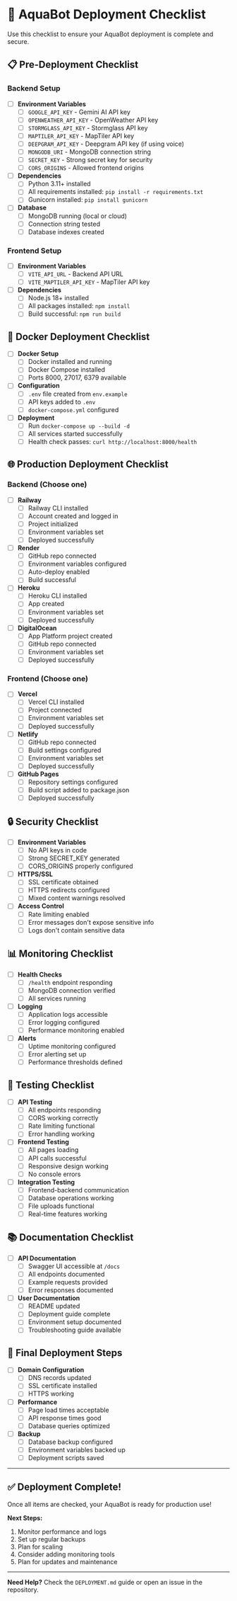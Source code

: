 # 🚢 AquaBot Deployment Checklist

Use this checklist to ensure your AquaBot deployment is complete and secure.

## 📋 Pre-Deployment Checklist

### Backend Setup
- [ ] **Environment Variables**
  - [ ] `GOOGLE_API_KEY` - Gemini AI API key
  - [ ] `OPENWEATHER_API_KEY` - OpenWeather API key
  - [ ] `STORMGLASS_API_KEY` - Stormglass API key
  - [ ] `MAPTILER_API_KEY` - MapTiler API key
  - [ ] `DEEPGRAM_API_KEY` - Deepgram API key (if using voice)
  - [ ] `MONGODB_URI` - MongoDB connection string
  - [ ] `SECRET_KEY` - Strong secret key for security
  - [ ] `CORS_ORIGINS` - Allowed frontend origins

- [ ] **Dependencies**
  - [ ] Python 3.11+ installed
  - [ ] All requirements installed: `pip install -r requirements.txt`
  - [ ] Gunicorn installed: `pip install gunicorn`

- [ ] **Database**
  - [ ] MongoDB running (local or cloud)
  - [ ] Connection string tested
  - [ ] Database indexes created

### Frontend Setup
- [ ] **Environment Variables**
  - [ ] `VITE_API_URL` - Backend API URL
  - [ ] `VITE_MAPTILER_API_KEY` - MapTiler API key

- [ ] **Dependencies**
  - [ ] Node.js 18+ installed
  - [ ] All packages installed: `npm install`
  - [ ] Build successful: `npm run build`

## 🐳 Docker Deployment Checklist

- [ ] **Docker Setup**
  - [ ] Docker installed and running
  - [ ] Docker Compose installed
  - [ ] Ports 8000, 27017, 6379 available

- [ ] **Configuration**
  - [ ] `.env` file created from `env.example`
  - [ ] API keys added to `.env`
  - [ ] `docker-compose.yml` configured

- [ ] **Deployment**
  - [ ] Run `docker-compose up --build -d`
  - [ ] All services started successfully
  - [ ] Health check passes: `curl http://localhost:8000/health`

## 🌐 Production Deployment Checklist

### Backend (Choose one)
- [ ] **Railway**
  - [ ] Railway CLI installed
  - [ ] Account created and logged in
  - [ ] Project initialized
  - [ ] Environment variables set
  - [ ] Deployed successfully

- [ ] **Render**
  - [ ] GitHub repo connected
  - [ ] Environment variables configured
  - [ ] Auto-deploy enabled
  - [ ] Build successful

- [ ] **Heroku**
  - [ ] Heroku CLI installed
  - [ ] App created
  - [ ] Environment variables set
  - [ ] Deployed successfully

- [ ] **DigitalOcean**
  - [ ] App Platform project created
  - [ ] GitHub repo connected
  - [ ] Environment variables set
  - [ ] Deployed successfully

### Frontend (Choose one)
- [ ] **Vercel**
  - [ ] Vercel CLI installed
  - [ ] Project connected
  - [ ] Environment variables set
  - [ ] Deployed successfully

- [ ] **Netlify**
  - [ ] GitHub repo connected
  - [ ] Build settings configured
  - [ ] Environment variables set
  - [ ] Deployed successfully

- [ ] **GitHub Pages**
  - [ ] Repository settings configured
  - [ ] Build script added to package.json
  - [ ] Deployed successfully

## 🔒 Security Checklist

- [ ] **Environment Variables**
  - [ ] No API keys in code
  - [ ] Strong SECRET_KEY generated
  - [ ] CORS_ORIGINS properly configured

- [ ] **HTTPS/SSL**
  - [ ] SSL certificate obtained
  - [ ] HTTPS redirects configured
  - [ ] Mixed content warnings resolved

- [ ] **Access Control**
  - [ ] Rate limiting enabled
  - [ ] Error messages don't expose sensitive info
  - [ ] Logs don't contain sensitive data

## 📊 Monitoring Checklist

- [ ] **Health Checks**
  - [ ] `/health` endpoint responding
  - [ ] MongoDB connection verified
  - [ ] All services running

- [ ] **Logging**
  - [ ] Application logs accessible
  - [ ] Error logging configured
  - [ ] Performance monitoring enabled

- [ ] **Alerts**
  - [ ] Uptime monitoring configured
  - [ ] Error alerting set up
  - [ ] Performance thresholds defined

## 🧪 Testing Checklist

- [ ] **API Testing**
  - [ ] All endpoints responding
  - [ ] CORS working correctly
  - [ ] Rate limiting functional
  - [ ] Error handling working

- [ ] **Frontend Testing**
  - [ ] All pages loading
  - [ ] API calls successful
  - [ ] Responsive design working
  - [ ] No console errors

- [ ] **Integration Testing**
  - [ ] Frontend-backend communication
  - [ ] Database operations working
  - [ ] File uploads functional
  - [ ] Real-time features working

## 📚 Documentation Checklist

- [ ] **API Documentation**
  - [ ] Swagger UI accessible at `/docs`
  - [ ] All endpoints documented
  - [ ] Example requests provided
  - [ ] Error responses documented

- [ ] **User Documentation**
  - [ ] README updated
  - [ ] Deployment guide complete
  - [ ] Environment setup documented
  - [ ] Troubleshooting guide available

## 🚀 Final Deployment Steps

- [ ] **Domain Configuration**
  - [ ] DNS records updated
  - [ ] SSL certificate installed
  - [ ] HTTPS working

- [ ] **Performance**
  - [ ] Page load times acceptable
  - [ ] API response times good
  - [ ] Database queries optimized

- [ ] **Backup**
  - [ ] Database backup configured
  - [ ] Environment variables backed up
  - [ ] Deployment scripts saved

---

## ✅ Deployment Complete!

Once all items are checked, your AquaBot is ready for production use!

**Next Steps:**
1. Monitor performance and logs
2. Set up regular backups
3. Plan for scaling
4. Consider adding monitoring tools
5. Plan for updates and maintenance

---

**Need Help?** Check the `DEPLOYMENT.md` guide or open an issue in the repository. 